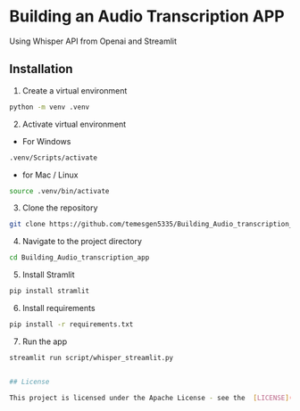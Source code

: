 # Building an Audio Transcription APP 
Using Whisper API from Openai and Streamlit


## Installation
1. Create a virtual environment
```sh
python -m venv .venv
```
2. Activate virtual environment
- For Windows
```sh
.venv/Scripts/activate
```
- for Mac / Linux
```sh
source .venv/bin/activate 
```
3. Clone the repository
```sh
git clone https://github.com/temesgen5335/Building_Audio_transcription_app.git
```
4. Navigate to the project directory
```sh
cd Building_Audio_transcription_app
```
5. Install Stramlit
```sh
pip install stramlit
```
6. Install requirements
```sh
pip install -r requirements.txt
```
7. Run the app
```sh
streamlit run script/whisper_streamlit.py


## License

This project is licensed under the Apache License - see the  [LICENSE](LICENSE) file for details.